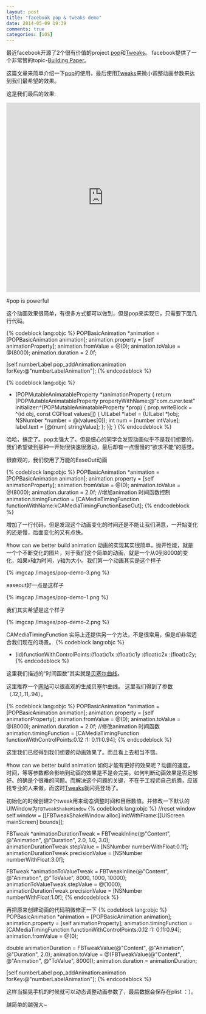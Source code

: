 ```yaml
---
layout: post
title: "facebook pop & tweaks demo"
date: 2014-05-09 19:39
comments: true
categories: [iOS]
---
```


最近facebook开源了2个很有价值的project [pop](https://github.com/facebook/pop)和[Tweaks](https://github.com/facebook/Tweaks)。
facebook提供了一个非常赞的topic-[Building Paper](http://www.youtube.com/playlist?list=PLb0IAmt7-GS2sh8saWW4z8x2vo7puwgnR)。

这篇文章来简单介绍一下[pop](https://github.com/facebook/pop)的使用，最后使用[Tweaks](https://github.com/facebook/Tweaks)来微小调整动画参数来达到我们最希望的效果。

这是我们最后的效果:

<div class="video-container">
	<iframe height=498 width=510 src="http://player.youku.com/embed/XNzA5ODM1NTQ4" frameborder=0 allowfullscreen></iframe>
</div>

#pop is powerful

这个动画效果很简单，有很多方式都可以做到，但是pop来实现它，只需要下面几行代码。

{% codeblock lang:objc %}
  POPBasicAnimation *animation = [POPBasicAnimation animation];
  animation.property = [self animationProperty];
  animation.fromValue = @(0);
  animation.toValue = @(8000);
  animation.duration = 2.0f;
  
  [self.numberLabel pop_addAnimation:animation forKey:@"numberLabelAnimation"];
{% endcodeblock %}

{% codeblock lang:objc %}
  - (POPMutableAnimatableProperty *)animationProperty {
  return [POPMutableAnimatableProperty
      propertyWithName:@"com.curer.test"
           initializer:^(POPMutableAnimatableProperty *prop) {
               prop.writeBlock = ^(id obj, const CGFloat values[]) {
                 UILabel *label = (UILabel *)obj;
                 NSNumber *number = @(values[0]);
                 int num = [number intValue];
                 label.text = [@(num) stringValue];
               };
           }];
}
{% endcodeblock %}

哈哈，搞定了。pop太强大了。但是细心的同学会发现动画似乎不是我们想要的，我们希望做到那种一开始很快速很激动，最后却有一点慢慢的“欲求不能”的感觉。

很直观的，我们使用了万能的EaseOut动画

{% codeblock lang:objc %}
  POPBasicAnimation *animation = [POPBasicAnimation animation];
  animation.property = [self animationProperty];
  animation.fromValue = @(0);
  animation.toValue = @(8000);
  animation.duration = 2.0f;
  //增加animation 时间函数控制
  animation.timingFunction = [CAMediaTimingFunction functionWithName:kCAMediaTimingFunctionEaseOut];
{% endcodeblock %}

增加了一行代码，但是发现这个动画变化的时间还是不能让我们满意，一开始变化的还是慢，后面变化的又有点快。

#how can we better build animation
动画的实现其实很简单，抛开性能，就是一个个不断变化的图片，对于我们这个简单的动画，就是一个从0到8000的变化，如果x轴为时间，y轴为大小。我们第一个动画其实是这个样子

{% imgcap /images/pop-demo-3.png %}

easeout好一点是这样子

{% imgcap /images/pop-demo-1.png %}

我们其实希望是这个样子

{% imgcap /images/pop-demo-2.png %}

CAMediaTimingFunction 实际上还提供另一个方法，不是很常用，但是却非常适合我们现在的场景。
{% codeblock lang:objc %}
+ (id)functionWithControlPoints:(float)c1x :(float)c1y :(float)c2x :(float)c2y;
{% endcodeblock %}

这里我们描述的“时间函数”其实就是[贝塞尔曲线](http://en.wikipedia.org/wiki/B%C3%A9zier_curve)。

这里推荐一个[网站](http://cubic-bezier.com/)可以很直观的生成贝塞尔曲线。
这里我们得到了参数（.12,1,.11,.94）。

{% codeblock lang:objc %}
  POPBasicAnimation *animation = [POPBasicAnimation animation];
  animation.property = [self animationProperty];
  animation.fromValue = @(0);
  animation.toValue = @(8000);
  animation.duration = 2.0f;
  //修改animation 时间函数
  animation.timingFunction = [CAMediaTimingFunction functionWithControlPoints:0.12 :1: 0.11:0.94];
{% endcodeblock %}

这里我们已经得到我们想要的动画效果了。而且看上去相当不错。

#how can we better build animation
如何才能有更好的效果呢？动画的速度，时间，等等参数都会影响到动画的效果是不是会完美。如何判断动画效果是否足够好。的确是个很难的问题。而解决这个问题的关键，不在于工程师自己折腾，应该找专业的人来做。而这时[Tweaks](https://github.com/facebook/Tweaks)就闪亮登场了。

初始化的时候创建2个tweak用来动态调整时间和目标数值。并修改一下默认的UIWindow为```FBTweakShakeWindow```
{% codeblock lang:objc %}
  //reset window
  self.window = [[FBTweakShakeWindow alloc] initWithFrame:[[UIScreen mainScreen] bounds]];

  FBTweak *animationDurationTweak =
      FBTweakInline(@"Content", @"Animation", @"Duration", 2.0, 1.0, 3.0);
  animationDurationTweak.stepValue = [NSNumber numberWithFloat:0.1f];
  animationDurationTweak.precisionValue = [NSNumber numberWithFloat:3.0f];

  FBTweak *animationToValueTweak =
      FBTweakInline(@"Content", @"Animation", @"ToValue", 8000, 1000, 10000);
  animationToValueTweak.stepValue = @(1000);
  animationDurationTweak.precisionValue = [NSNumber numberWithFloat:1.0f];
{% endcodeblock %}

再把原来创建动画的代码稍微修正一下
{% codeblock lang:objc %}
  POPBasicAnimation *animation = [POPBasicAnimation animation];
  animation.property = [self animationProperty];
  animation.timingFunction = [CAMediaTimingFunction functionWithControlPoints:0.12 :1: 0.11:0.94];
  animation.fromValue = @(0);

  double animationDuration =
      FBTweakValue(@"Content", @"Animation", @"Duration", 2.0);
  animation.toValue =
      @(FBTweakValue(@"Content", @"Animation", @"ToValue", 8000));
  animation.duration = animationDuration;

  [self.numberLabel pop_addAnimation:animation forKey:@"numberLabelAnimation"];
{% endcodeblock %}
  
这样当摇晃手机的时候就可以动态调整动画参数了，最后数据会保存在plist ：）。

越简单的越强大~
